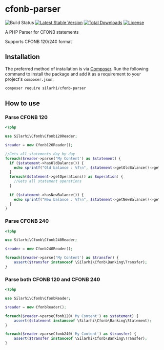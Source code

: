 # cfonb-parser
![Build Status](https://github.com/silarhi/cfonb-parser/workflows/continuous-integration.yml/badge.svg)
[![Latest Stable Version](https://poser.pugx.org/silarhi/cfonb-parser/v/stable)](https://packagist.org/packages/silarhi/cfonb-parser)
[![Total Downloads](https://poser.pugx.org/silarhi/cfonb-parser/downloads)](https://packagist.org/packages/silarhi/cfonb-parser)
[![License](https://poser.pugx.org/silarhi/cfonb-parser/license)](https://packagist.org/packages/silarhi/cfonb-parser)

A PHP Parser for CFONB statements

Supports CFONB 120/240 format

## Installation

The preferred method of installation is via [Composer][]. Run the following
command to install the package and add it as a requirement to your project's
`composer.json`:

```bash
composer require silarhi/cfonb-parser
```

## How to use

### Parse CFONB 120

```php
<?php

use Silarhi\Cfonb\Cfonb120Reader;

$reader = new Cfonb120Reader();

//Gets all statements day by day
foreach($reader->parse('My Content') as $statement) {
  if ($statement->hasOldBalance()) {
    echo sprintf("Old balance : %f\n", $statement->getOldBalance()->getAmount());
  }
  foreach($statement->getOperations() as $operation) {
    //Gets all statement operations
  }
  
  if ($statement->hasNewBalance()) {
    echo sprintf("New balance : %f\n", $statement->getNewBalance()->getAmount());
  }
}
``` 

### Parse CFONB 240

```php
<?php

use Silarhi\Cfonb\Cfonb240Reader;

$reader = new Cfonb240Reader();

foreach($reader->parse('My Content') as $transfer) {
    assert($transfer instanceof \Silarhi\Cfonb\Banking\Transfer);
}
```

### Parse both CFONB 120 and CFONB 240

```php
<?php

use Silarhi\Cfonb\CfonbReader;

$reader = new CfonbReader();

foreach($reader->parseCfonb120('My Content') as $statement) {
    assert($statement instanceof \Silarhi\Cfonb\Banking\Statement);
}

foreach($reader->parseCfonb240('My Content') as $transfer) {
    assert($transfer instanceof \Silarhi\Cfonb\Banking\Transfer);
}
```

[composer]: http://getcomposer.org/
